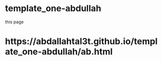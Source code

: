 # template_one-abdullah
this page
<h1>
 https://abdallahtal3t.github.io/template_one-abdullah/ab.html
<h2>

